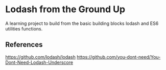 # Lodash from the Ground Up

A learning project to build from the basic building blocks lodash and ES6 utilities functions.

## References

https://github.com/lodash/lodash
https://github.com/you-dont-need/You-Dont-Need-Lodash-Underscore
